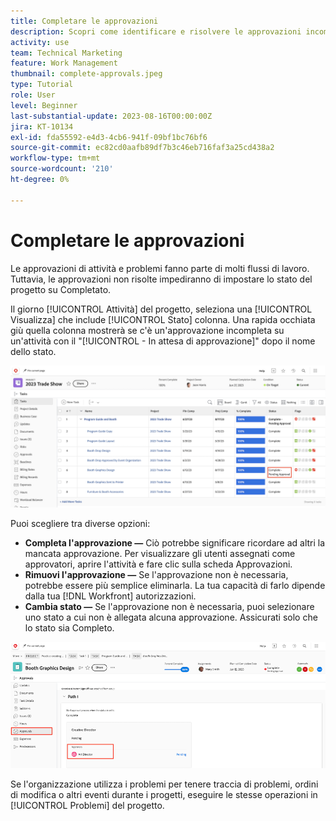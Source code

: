 ```yaml
---
title: Completare le approvazioni
description: Scopri come identificare e risolvere le approvazioni incomplete per chiudere il progetto in [!DNL  Workfront].
activity: use
team: Technical Marketing
feature: Work Management
thumbnail: complete-approvals.jpeg
type: Tutorial
role: User
level: Beginner
last-substantial-update: 2023-08-16T00:00:00Z
jira: KT-10134
exl-id: fda55592-e4d3-4cb6-941f-09bf1bc76bf6
source-git-commit: ec82cd0aafb89df7b3c46eb716faf3a25cd438a2
workflow-type: tm+mt
source-wordcount: '210'
ht-degree: 0%

---
```


# Completare le approvazioni

Le approvazioni di attività e problemi fanno parte di molti flussi di lavoro. Tuttavia, le approvazioni non risolte impediranno di impostare lo stato del progetto su Completato.

Il giorno [!UICONTROL Attività] del progetto, seleziona una [!UICONTROL Visualizza] che include [!UICONTROL Stato] colonna. Una rapida occhiata giù quella colonna mostrerà se c&#39;è un&#39;approvazione incompleta su un&#39;attività con il &quot;[!UICONTROL - In attesa di approvazione]&quot; dopo il nome dello stato.

![Progetto che mostra un’approvazione incompleta](assets/approval-pending.png)

Puoi scegliere tra diverse opzioni:

* **Completa l&#39;approvazione —** Ciò potrebbe significare ricordare ad altri la mancata approvazione. Per visualizzare gli utenti assegnati come approvatori, aprire l&#39;attività e fare clic sulla scheda Approvazioni.
* **Rimuovi l&#39;approvazione —** Se l&#39;approvazione non è necessaria, potrebbe essere più semplice eliminarla. La tua capacità di farlo dipende dalla tua [!DNL Workfront] autorizzazioni.
* **Cambia stato —** Se l&#39;approvazione non è necessaria, puoi selezionare uno stato a cui non è allegata alcuna approvazione. Assicurati solo che lo stato sia Completo.

![Progetto con gli approvatori delle attività](assets/task-approvers.png)

Se l&#39;organizzazione utilizza i problemi per tenere traccia di problemi, ordini di modifica o altri eventi durante i progetti, eseguire le stesse operazioni in [!UICONTROL Problemi] del progetto.
